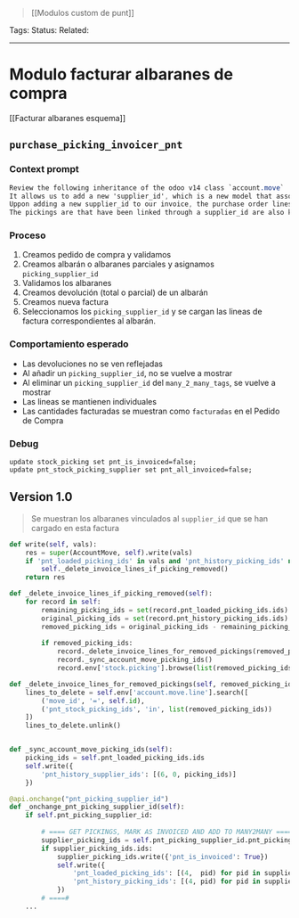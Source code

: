 > [[Modulos custom de punt]]

Tags: 
Status: 
Related: 

___

# Modulo facturar albaranes de compra

[[Facturar albaranes esquema]]
## `purchase_picking_invoicer_pnt`

### Context prompt
```css
Review the following inheritance of the odoo v14 class `account.move`
It allows us to add a new 'supplier_id', which is a new model that associates with one2many stock pickings.
Uppon adding a new supplier_id to our invoice, the purchase order lines related to the lines on our supplier_id's pickings get transformed into invoice lines and added to our new invoice. Our invoice lines also receive as vals, the id of the picking where it comes from.
The pickings are that have been linked through a supplier_id are also kept on a one2many field (pnt_account_move_picking_ids) to see which pickings have been used.
```

### Proceso
1. Creamos pedido de compra y validamos
2. Creamos albarán o albaranes parciales y asignamos `picking_supplier_id`
3. Validamos los albaranes
4. Creamos devolución (total o parcial) de un albarán
5. Creamos nueva factura
6. Seleccionamos los `picking_supplier_id` y se cargan las lineas de factura correspondientes al albarán.

### Comportamiento esperado
- Las devoluciones no se ven reflejadas
- Al añadir un `picking_supplier_id`, no se vuelve a mostrar
- Al eliminar un `picking_supplier_id` del `many_2_many_tags`, se vuelve a mostrar
- Las lineas se mantienen individuales
- Las cantidades facturadas se muestran como `facturadas` en el Pedido de Compra

### Debug
```
update stock_picking set pnt_is_invoiced=false;
update pnt_stock_picking_supplier set pnt_all_invoiced=false;
```

## Version 1.0

> Se muestran los albaranes vinculados al `supplier_id` que se han cargado en esta factura

```python
def write(self, vals):  
    res = super(AccountMove, self).write(vals)  
    if 'pnt_loaded_picking_ids' in vals and 'pnt_history_picking_ids' not in vals:  
        self._delete_invoice_lines_if_picking_removed()  
    return res

def _delete_invoice_lines_if_picking_removed(self):  
    for record in self:  
        remaining_picking_ids = set(record.pnt_loaded_picking_ids.ids)  
        original_picking_ids = set(record.pnt_history_picking_ids.ids)  
        removed_picking_ids = original_picking_ids - remaining_picking_ids  
  
        if removed_picking_ids:  
            record._delete_invoice_lines_for_removed_pickings(removed_picking_ids)  
            record._sync_account_move_picking_ids()  
            record.env['stock.picking'].browse(list(removed_picking_ids)).write({'pnt_is_invoiced': False})

def _delete_invoice_lines_for_removed_pickings(self, removed_picking_ids):  
    lines_to_delete = self.env['account.move.line'].search([  
        ('move_id', '=', self.id),  
        ('pnt_stock_picking_ids', 'in', list(removed_picking_ids))  
    ])  
    lines_to_delete.unlink()


def _sync_account_move_picking_ids(self):  
    picking_ids = self.pnt_loaded_picking_ids.ids  
    self.write({  
        'pnt_history_supplier_ids': [(6, 0, picking_ids)]  
    })

@api.onchange("pnt_picking_supplier_id")  
def _onchange_pnt_picking_supplier_id(self):  
    if self.pnt_picking_supplier_id:  
  
        # ==== GET PICKINGS, MARK AS INVOICED AND ADD TO MANY2MANY ====  
        supplier_picking_ids = self.pnt_picking_supplier_id.pnt_picking_ids  
        if supplier_picking_ids.ids:  
            supplier_picking_ids.write({'pnt_is_invoiced': True})  
            self.write({  
                'pnt_loaded_picking_ids': [(4,  pid) for pid in supplier_picking_ids.ids],  
                'pnt_history_picking_ids': [(4, pid) for pid in supplier_picking_ids.ids],  
            })  
        # ====#
	...
```